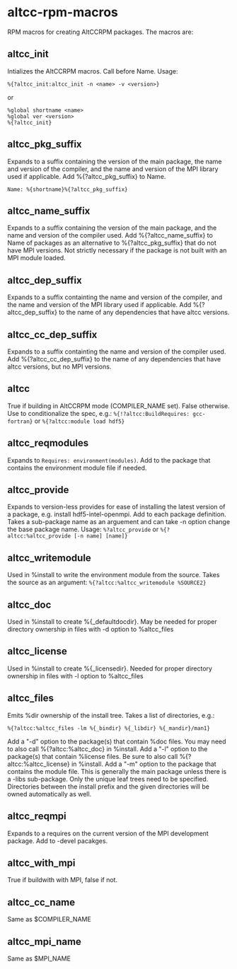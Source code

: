 # altcc-rpm-macros
RPM macros for creating AltCCRPM packages.  The macros are:

## altcc_init
Intializes the AltCCRPM macros.  Call before Name.
Usage:
```
%{?altcc_init:altcc_init -n <name> -v <version>}
```
or
```
%global shortname <name>
%global ver <version>
%{?altcc_init}
```

## altcc_pkg_suffix
Expands to a suffix containing the version of the main package, the name and version of the compiler, and the name and version of the MPI library used if applicable.  Add %{?altcc_pkg_suffix} to Name.
```
Name: %{shortname}%{?altcc_pkg_suffix}
```

## altcc_name_suffix
Expands to a suffix containing the version of the main package, and the name and version of the compiler used.  Add %{?altcc_name_suffix} to Name of packages as an alternative to %{?altcc_pkg_suffix} that do not have MPI versions.  Not strictly necessary if the package is not built with an MPI module loaded.

## altcc_dep_suffix
Expands to a suffix containting the name and version of the compiler, and the name and version of the MPI library used if applicable.  Add %{?altcc_dep_suffix} to the name of any dependencies that have altcc versions.

## altcc_cc_dep_suffix
Expands to a suffix containting the name and version of the compiler used.  Add %{?altcc_cc_dep_suffix} to the name of any dependencies that have altcc versions, but no MPI versions.

## altcc
True if building in AltCCRPM mode (COMPILER_NAME set).  False otherwise.  Use to conditionalize the spec, e.g.: `%{!?altcc:BuildRequires: gcc-fortran}` or `%{?altcc:module load hdf5}`

## altcc_reqmodules
Expands to `Requires: environment(modules)`.  Add to the package that contains the environment module file if needed.

## altcc_provide
Expands to version-less provides for ease of installing the latest version of a package, e.g. install hdf5-intel-openmpi.  Add to each package definition.  Takes a sub-package name as an arguement and can take -n option change the base package name.  Usage: `%?altcc_provide` or `%{?altcc:%altcc_provide [-n name] [name]}`

## altcc_writemodule
Used in %install to write the environment module from the source.  Takes the source as an argument: `%{?altcc:%altcc_writemodule %SOURCE2}`

## altcc_doc
Used in %install to create %{_defaultdocdir}.  May be needed for proper directory ownership in files with -d option to %altcc_files

## altcc_license
Used in %install to create %{_licensedir}.  Needed for proper directory ownership in files with -l option to %altcc_files

## altcc_files
Emits %dir ownership of the install tree.  Takes a list of directories, e.g.:
```
%{?altcc:%altcc_files -lm %{_bindir} %{_libdir} %{_mandir}/man1}
```
Add a "-d" option to the package(s) that contain %doc files.  You may need to also call %{?altcc:%altcc_doc} in %install.
Add a "-l" option to the package(s) that contain %license files.  Be sure to also call %{?altcc:%altcc_license} in %install.
Add a "-m" option to the package that contains the module file.  This is generally the main package unless there is a -libs sub-package.
Only the unique leaf trees need to be specified.  Directories between the install prefix and the given directories will be owned automatically as well.

## altcc_reqmpi
Expands to a requires on the current version of the MPI development package.  Add to -devel pacakges.

## altcc_with_mpi
True if buildwith with MPI, false if not.

## altcc_cc_name
Same as $COMPILER_NAME

## altcc_mpi_name
Same as $MPI_NAME
